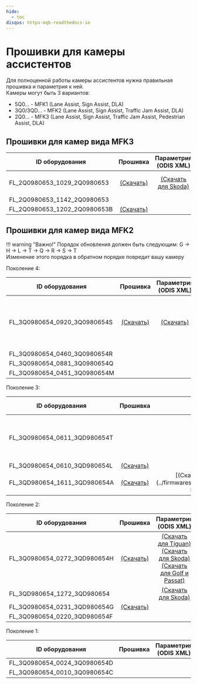 ```yaml
---
hide:
  - toc
disqus: https-mqb-readthedocs-io
---
```


# Прошивки для камеры ассистентов

Для полноценной работы камеры ассистентов нужна правильная прошивка и параметрия к ней.  
Камеры могут быть 3 вариантов:  

* 5Q0... - MFK1 (Lane Assist, Sign Assist, DLA)  
* 3Q0/3QD... - MFK2 (Lane Assist, Sign Assist, Traffic Jam Assist, DLA)  
* 2Q0... - MFK3 (Lane Assist, Sign Assist, Traffic Jam Assist, Pedestrian Assist, DLA)  

## Прошивки для камер вида MFK3

| ID оборудования               | Прошивка                                        | Параметрия<br/>(ODIS XML)                               | Примечания                       |
| ----------------------------- |:-----------------------------------------------:|:-------------------------------------------------------:|:--------------------------------:|
| FL_2Q0980653_1029_2Q0980653   | [(Скачать)](../firmwares/FL_2Q0980653_1029_MEAPP_V001_S.frf) | [(Скачать для Skoda)](../firmwares/A5_2Q0980653_1027_V03935309JL.xml) | Параметрию нужно проверять! |
| FL_2Q0980653_1142_2Q0980653   ||||
| FL_2Q0980653_1202_2Q0980653B  | [(Скачать)](../firmwares/FL_2Q0980653B_1202_MEAPP_V001_S.frf) |||

## Прошивки для камер вида MFK2

!!! warning "Важно!"
    Порядок обновления должен быть следующим: G → H → L → T → Q → R → S → T  
    Изменение этого порядка в обратном порядке повредит вашу камеру

Поколение 4:  

| ID оборудования               | Прошивка                                        | Параметрия<br/>(ODIS XML)                           | Примечания                       |
| ----------------------------- |:-----------------------------------------------:|:---------------------------------------------------:|:--------------------------------:|
| FL_3Q0980654_0920_3Q0980654S  | [(Скачать)](../firmwares/FL_3Q0980654_0920.frf) | [(Скачать)](../firmwares/A5_3Q0980654S_BW2_STA.xml) | Не рекомендуется для Tiguan 2G.<br/>Существуют проблемы с удержанием в полосе |
| FL_3Q0980654_0460_3Q0980654R  ||||
| FL_3Q0980654_0881_3Q0980654Q  ||||
| FL_3Q0980654_0451_3Q0980654M  ||||

Поколение 3:  

| ID оборудования               | Прошивка                                        | Параметрия<br/>(ODIS XML)                               | Примечания                       |
| ----------------------------- |:-----------------------------------------------:|:-------------------------------------------------------:|:--------------------------------:|
| FL_3Q0980654_0611_3QD980654T  ||| Прошивка для Tiguan 2G от модельного ряда 2020 года |
| FL_3Q0980654_0610_3QD980654L  | [(Скачать)](../firmwares/FL_3Q0980654_0610.frf) | [(Скачать)](../firmwares/A5_3Q0980654L_TJA_653_mod.xml) ||
| FL_3QD980654_1611_3QD980654A  | [(Скачать)](../firmwares/FL_3QD980654_1611.odx) | [(Скачать для Skoda и Seat)](../firmwares/A5_3Q0980654L_0610_SEAT Leon FR 2020.xml)||

Поколение 2:  

| ID оборудования               | Прошивка                                        | Параметрия<br/>(ODIS XML)                               | Примечания                       |
| ----------------------------- |:-----------------------------------------------:|:-------------------------------------------------------:|:--------------------------------:|
| FL_3Q0980654_0272_3QD980654H  | [(Скачать)](../firmwares/FL_3Q0980654_0272.frf) | [(Скачать для Tiguan)](../firmwares/A5_3Q0980654H_0271_0272_Tiguan_AD1.xml)</br>[(Скачать для Skoda)](../firmwares/A5_OE_3Q0980654H-VL5_V03935269MG_Skoda.xml)</br>[(Скачать для Golf и Passat)](../firmwares/A5_3Q0980654H_golf.xml) ||
| FL_3QD980654_1272_3QD980654   |                                                 | [(Скачать для Skoda)](../firmwares/A5_3QD980654_1272_V03935288SZ_Traffic_Jam.xml) ||
| FL_3Q0980654_0231_3QD980654G  | [(Скачать)](../firmwares/FL_3Q0980654_0231.frf) |||
| FL_3Q0980654_0220_3QD980654F  ||||

Поколение 1:  

| ID оборудования               | Прошивка                                        | Параметрия<br/>(ODIS XML)                               | Примечания                       |
| ----------------------------- |:-----------------------------------------------:|:-------------------------------------------------------:|:--------------------------------:|
| FL_3Q0980654_0024_3Q0980654D  ||||
| FL_3Q0980654_0010_3Q0980654C  ||||
